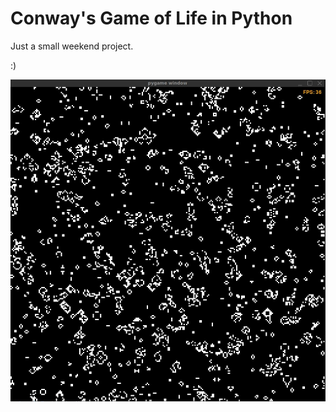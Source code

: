 # Conway's Game of Life in Python

Just a small weekend project.

:)

![Conway's Game of Life Simulation](conways_game.jpg)